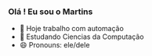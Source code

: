 ### Olá ! Eu sou o Martins

- 🔭 Hoje trabalho com automação 
- 🌱 Estudando Ciencias da Computação 
- 😄 Pronouns: ele/dele

